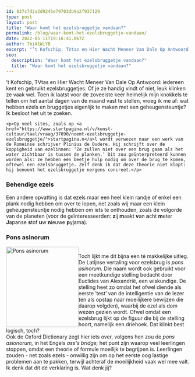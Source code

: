```yaml
---
id: 037c7d2a2d9245e79703db9a2f937129
type: post
layout: post
title: "Waar komt het ezelsbruggetje vandaan?"
permalink: /blog/waar-komt-het-ezelsbruggetje-vandaan/
date: 2022-05-11T19:16:41.067Z
author: 7biA1WiYB
excerpt: "’t Kofschip, TVtas en Hier Wacht Meneer Van Dale Op Antwoord: iedereen kent en gebruikt ezelsbruggetjes. Of je ze handig vindt of niet, leuk klinken ze vaak wel. Toen ik laatst voor de zoveelste keer heimelijk mijn knokkels te tellen om het aantal dagen van de maand vast te stellen, vroeg ik me af: wat hebben ezels en bruggetjes eigenlijk te maken met een geheugensteuntje? Ik besloot het uit te zoeken.  "
seo:
  description: "Waar komt het ezelsbruggetje vandaan?"
  title: "Waar komt het ezelsbruggetje vandaan?"
---
```

’t Kofschip, TVtas en Hier Wacht Meneer Van Dale Op Antwoord: iedereen kent en gebruikt ezelsbruggetjes. Of je ze handig vindt of niet, leuk klinken ze vaak wel. Toen ik laatst voor de zoveelste keer heimelijk mijn knokkels te tellen om het aantal dagen van de maand vast te stellen, vroeg ik me af: wat hebben ezels en bruggetjes eigenlijk te maken met een geheugensteuntje? Ik besloot het uit te zoeken.  

    <p>Op veel sites, zoals op <a href="https://www.startpagina.nl/v/kunst-cultuur/taal/vraag/37890/noemt-ezelsbruggetje-ezelsbruggetje/">startpagina.n</a>l wordt verwezen naar een werk van de Romeinse schrijver Plinius de Oudere. Hij schrijft over de koppigheid van ezelinnen: ‘Ze zullen niet over een brug gaan als het water zichtbaar is tussen de planken.’ Dit zou geïnterpreteerd kunnen worden als: ze hebben een beetje hulp nodig om over de brug te komen, oftewel een ezelsbruggetje. Zelf denk ik dat deze theorie niet klopt: hij benoemt het ezelsbruggetje nergens concreet.</p>
<h3>Behendige ezels</h3>
<p>Een andere opvatting is dat ezels maar een heel klein randje of enkel een plank nodig hebben om over te lopen, net zoals wij maar een klein geheugensteuntje nodig hebben om iets te onthouden, zoals de volgorde van de planeten (voor de geïnteresseerden: <strong>z</strong>ij <strong>m</strong>aakt <strong>v</strong>an <strong>a</strong>cht <strong>m</strong>eter <strong>J</strong>apanse <strong>s</strong>tof <strong>u</strong>w <strong>n</strong>ieuwe <strong>p</strong>yjama).</p>
<h3>Pons asinorum</h3>
<p><div class="media media-element-container media-teaser media-float-left"><div id="file-538946" class="file file-image file-image-jpeg">

        
  
  <div class="content">
    <a href="/files/huge96481001jpg"><img alt="Pons asinorum" title="Pons asinorum	" height="220" width="199" style="float: left;" class="media-element file-teaser" data-delta="1" src="https://7dagen.netlify.app/sites/default/files/styles/medium/public/huge.96.481001.jpg?itok=tkplg2Ph"></a>  </div>

  
</div>
</div><br>Toch lijkt me dit bijna een té makkelijke uitleg. De Latijnse vertaling voor ezelsbrug is <em>pons asinorum. </em>Die naam wordt ook gebruikt voor een meetkundige stelling bedacht door Euclides van Alexandrië, een wiskundige. De stelling heet zo omdat het ofwel diende als eerste ‘test’ van de intelligentie van de lezer (en als opstap naar moeilijkere bewijzen die daarop volgden), waarbij de ezel als dom wezen gezien wordt. Ofwel omdat een ezelsbrug lijkt op de figuur die bij de stelling hoort, namelijk een driehoek. Dat klinkt best logisch, toch?<br>Ook de Oxford Dictionary zegt hier iets over, volgens hen zou de <em>pons asionorum, </em>in het Engels <em>ass's bridge, </em>het punt zijn waarop veel leerlingen stoppen, omdat een theorie of formule moeilijk te begrijpen is. Leerlingen zouden - net zoals ezels - onwillig zijn om op het eerste oog lastige problemen aan te pakken, terwijl achteraf de moeilijkheid vaak wel mee valt. Ik denk dat dit dé verklaring is. Wat denk jij?  
